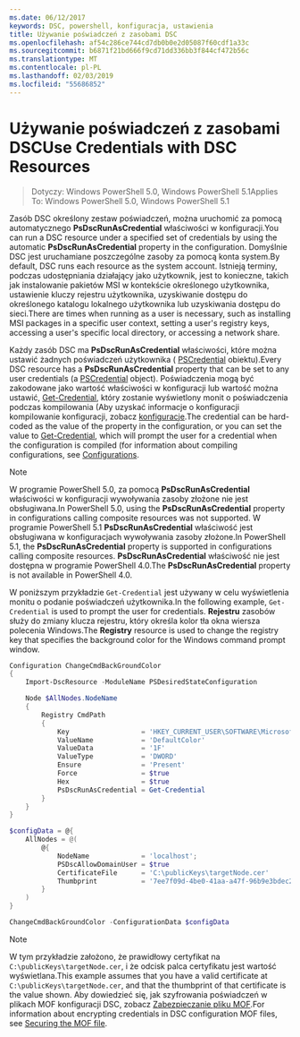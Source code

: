 ```yaml
---
ms.date: 06/12/2017
keywords: DSC, powershell, konfiguracja, ustawienia
title: Używanie poświadczeń z zasobami DSC
ms.openlocfilehash: af54c286ce744cd7db0b0e2d05087f60cdf1a33c
ms.sourcegitcommit: b6871f21bd666f9cd71dd336bb3f844cf472b56c
ms.translationtype: MT
ms.contentlocale: pl-PL
ms.lasthandoff: 02/03/2019
ms.locfileid: "55686852"
---
```

# <a name="use-credentials-with-dsc-resources"></a><span data-ttu-id="7a58a-103">Używanie poświadczeń z zasobami DSC</span><span class="sxs-lookup"><span data-stu-id="7a58a-103">Use Credentials with DSC Resources</span></span>

> <span data-ttu-id="7a58a-104">Dotyczy: Windows PowerShell 5.0, Windows PowerShell 5.1</span><span class="sxs-lookup"><span data-stu-id="7a58a-104">Applies To: Windows PowerShell 5.0, Windows PowerShell 5.1</span></span>

<span data-ttu-id="7a58a-105">Zasób DSC określony zestaw poświadczeń, można uruchomić za pomocą automatycznego **PsDscRunAsCredential** właściwości w konfiguracji.</span><span class="sxs-lookup"><span data-stu-id="7a58a-105">You can run a DSC resource under a specified set of credentials by using the automatic **PsDscRunAsCredential** property in the configuration.</span></span>
<span data-ttu-id="7a58a-106">Domyślnie DSC jest uruchamiane poszczególne zasoby za pomocą konta system.</span><span class="sxs-lookup"><span data-stu-id="7a58a-106">By default, DSC runs each resource as the system account.</span></span>
<span data-ttu-id="7a58a-107">Istnieją terminy, podczas udostępniania działający jako użytkownik, jest to konieczne, takich jak instalowanie pakietów MSI w kontekście określonego użytkownika, ustawienie kluczy rejestru użytkownika, uzyskiwanie dostępu do określonego katalogu lokalnego użytkownika lub uzyskiwania dostępu do sieci.</span><span class="sxs-lookup"><span data-stu-id="7a58a-107">There are times when running as a user is necessary, such as installing MSI packages in a specific user context, setting a user's registry keys, accessing a user's specific local directory, or accessing a network share.</span></span>

<span data-ttu-id="7a58a-108">Każdy zasób DSC ma **PsDscRunAsCredential** właściwości, które można ustawić żadnych poświadczeń użytkownika ( [PSCredential](/dotnet/api/system.management.automation.pscredential) obiektu).</span><span class="sxs-lookup"><span data-stu-id="7a58a-108">Every DSC resource has a **PsDscRunAsCredential** property that can be set to any user credentials (a [PSCredential](/dotnet/api/system.management.automation.pscredential) object).</span></span>
<span data-ttu-id="7a58a-109">Poświadczenia mogą być zakodowane jako wartość właściwości w konfiguracji lub wartość można ustawić, [Get-Credential](/powershell/module/Microsoft.PowerShell.Security/Get-Credential), który zostanie wyświetlony monit o poświadczenia podczas kompilowania (Aby uzyskać informacje o konfiguracji kompilowanie konfiguracji, zobacz [konfiguracje](configurations.md).</span><span class="sxs-lookup"><span data-stu-id="7a58a-109">The credential can be hard-coded as the value of the property in the configuration, or you can set the value to [Get-Credential](/powershell/module/Microsoft.PowerShell.Security/Get-Credential), which will prompt the user for a credential when the configuration is compiled (for information about compiling configurations, see [Configurations](configurations.md).</span></span>

> [!NOTE]
> <span data-ttu-id="7a58a-110">W programie PowerShell 5.0, za pomocą **PsDscRunAsCredential** właściwości w konfiguracji wywoływania zasoby złożone nie jest obsługiwana.</span><span class="sxs-lookup"><span data-stu-id="7a58a-110">In PowerShell 5.0, using the **PsDscRunAsCredential** property in configurations calling composite resources was not supported.</span></span>
> <span data-ttu-id="7a58a-111">W programie PowerShell 5.1 **PsDscRunAsCredential** właściwość jest obsługiwana w konfiguracjach wywoływania zasoby złożone.</span><span class="sxs-lookup"><span data-stu-id="7a58a-111">In PowerShell 5.1, the **PsDscRunAsCredential** property is supported in configurations calling composite resources.</span></span>
> <span data-ttu-id="7a58a-112">**PsDscRunAsCredential** właściwość nie jest dostępna w programie PowerShell 4.0.</span><span class="sxs-lookup"><span data-stu-id="7a58a-112">The **PsDscRunAsCredential** property is not available in PowerShell 4.0.</span></span>

<span data-ttu-id="7a58a-113">W poniższym przykładzie `Get-Credential` jest używany w celu wyświetlenia monitu o podanie poświadczeń użytkownika.</span><span class="sxs-lookup"><span data-stu-id="7a58a-113">In the following example, `Get-Credential` is used to prompt the user for credentials.</span></span>
<span data-ttu-id="7a58a-114">**Rejestru** zasobów służy do zmiany klucza rejestru, który określa kolor tła okna wiersza polecenia Windows.</span><span class="sxs-lookup"><span data-stu-id="7a58a-114">The **Registry** resource is used to change the registry key that specifies the background color for the Windows command prompt window.</span></span>

```powershell
Configuration ChangeCmdBackGroundColor
{
    Import-DscResource -ModuleName PSDesiredStateConfiguration

    Node $AllNodes.NodeName
    {
        Registry CmdPath
        {
            Key                  = 'HKEY_CURRENT_USER\SOFTWARE\Microsoft\Command Processor'
            ValueName            = 'DefaultColor'
            ValueData            = '1F'
            ValueType            = 'DWORD'
            Ensure               = 'Present'
            Force                = $true
            Hex                  = $true
            PsDscRunAsCredential = Get-Credential
        }
    }
}

$configData = @{
    AllNodes = @(
        @{
            NodeName             = 'localhost';
            PSDscAllowDomainUser = $true
            CertificateFile      = 'C:\publicKeys\targetNode.cer'
            Thumbprint           = '7ee7f09d-4be0-41aa-a47f-96b9e3bdec25'
        }
    )
}

ChangeCmdBackGroundColor -ConfigurationData $configData
```

> [!NOTE]
> <span data-ttu-id="7a58a-115">W tym przykładzie założono, że prawidłowy certyfikat na `C:\publicKeys\targetNode.cer`, i że odcisk palca certyfikatu jest wartość wyświetlana.</span><span class="sxs-lookup"><span data-stu-id="7a58a-115">This example assumes that you have a valid certificate at `C:\publicKeys\targetNode.cer`, and that the thumbprint of that certificate is the value shown.</span></span>
> <span data-ttu-id="7a58a-116">Aby dowiedzieć się, jak szyfrowania poświadczeń w plikach MOF konfiguracji DSC, zobacz [Zabezpieczanie pliku MOF](../pull-server/secureMOF.md).</span><span class="sxs-lookup"><span data-stu-id="7a58a-116">For information about encrypting credentials in DSC configuration MOF files, see [Securing the MOF file](../pull-server/secureMOF.md).</span></span>
